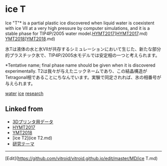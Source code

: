 # ice T

Ice "T"* is a partial plastic ice discovered when liquid water is coexistent with ice VII at a very high pressure by computer simulations, and it is a stable phase for TIP4P/2005 water model.[HYMT2017](HYMT2017.md)][HYMT2017](HYMT2017.md).md) [YMT2018](YMT2018.md)][YMT2018](YMT2018.md).md)

氷Tは液体の水と氷VIIが共存するシミュレーションにおいて生じた、新たな部分的プラスチック氷で、TIP4P/2005水モデルでは安定相の一つと考えられます。

[](https://farm2.staticflickr.com/1971/31377957588_8668f4f1e9_z_d.jpg)



*Tentative name; final phase name should be given when it is discovered experimentally. T2は我々が与えたニックネームであり、この結晶構造がTetragonal相であることにちなんでいます。実験で同定されれば、氷の相番号が与えられます。



[water](water.md) [ice](ice.md) [research](research.md)

## Linked from

* [3Dプリンタ用データ](3Dプリンタ用データ.md)
* [HYMT2017](HYMT2017.md)
* [YMT2018](YMT2018.md)
* [ice T2](ice T2.md)
* [研究テーマ](研究テーマ.md)


----
[Edit](https://github.com/vitroid/vitroid.github.io/edit/master/MD/ice T.md)
